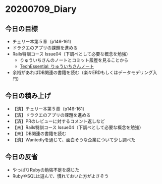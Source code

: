 # 20200709_Diary

## 今日の目標

- チェリー本第５章（p146-161）
- ドラクエのアプリの課題を進める
- Rails特訓コース Issue04（下調べとして必要な概念を勉強）
  - りゅういちさんのノートとコミット履歴を見ることから
  - [TechEssential: りゅういちさんノート](https://tech-essentials.work/course_outputs/54)
- 余裕があればDB関連の書籍を読む（楽々ERDもしくはデータモデリング入門）

## 今日の積み上げ

- 【済】チェリー本第５章（p146-161）
- 【済】ドラクエのアプリの課題を進める
- 【済】PRのレビューに対するコメント返しなど
- 【未】Rails特訓コース Issue04（下調べとして必要な概念を勉強）
- 【未】DB関連の書籍を読む
- 【済】Wantedlyを通じて、面白そうな企業について少し調べた

## 今日の反省

- やっぱりRubyの勉強不足を感じた
- RubyやSQLは遊んで、慣れておいた方がよさそう
